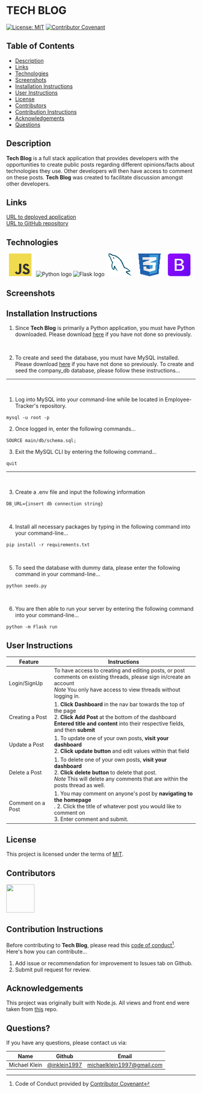# TECH BLOG
[![License: MIT](https://img.shields.io/badge/License-MIT-yellow.svg)](https://opensource.org/licenses/MIT)
[![Contributor Covenant](https://img.shields.io/badge/Contributor%20Covenant-2.1-4baaaa.svg)](code_of_conduct.md)

## Table of Contents
- [Description](#Description)
- [Links](#Links)
- [Technologies](#Technologies)
- [Screenshots](#Screenshots)
- [Installation Instructions](#Installation-Instructions)
- [User Instructions](#User-Instructions)
- [License](#License)
- [Contributors](#Contributors)
- [Contribution Instructions](#Contribution-Instructions)
- [Acknowledgements](#Acknowledgements)
- [Questions](#Questions)

## Description

**Tech Blog** is a full stack application that provides developers with the opportunities to create public posts regarding different opinions/facts about technologies they use.  Other developers will then have access to comment on these posts.  **Tech Blog** was created to facilitate discussion amongst other developers.

## Links
[URL to deployed application](https://blogyourtech.herokuapp.com/)<br>
[URL to GitHub repository](https://github.com/inklein1997/Tech-Blog)

## Technologies
![Javascript logo](/assets/img/javascript-logo.png)
![Python logo](/assets/img/python-logo.png)
![Flask logo](/assets/img/flask-logo.png)
![mySQL logo](/assets/img/mySQL-logo.png)
![CSS3 logo](/assets/img/css3-logo.png)
![Bootstrap logo](/assets/img/bootstrap-logo.png)

## Screenshots

## Installation Instructions

1. Since **Tech Blog** is primarily a Python application, you must have Python downloaded. Please download [here](https://www.python.org/downloads/) if you have not done so previously.

<br>

2. To create and seed the database, you must have MySQL installed.  Please download [here](https://www.mysql.com/downloads/) if you have not done so previously.  To create and seed the company_db database, please follow these instructions...
<hr>
<br>

1. Log into MySQL into your command-line while be located in Employee-Tracker's repository.
```
mysql -u root -p
```
2. Once logged in, enter the following commands...
```
SOURCE main/db/schema.sql;
```
3. Exit the MySQL CLI by entering the following command...
```
quit
```

<hr>
<br>

3. Create a .env file and input the following information
```
DB_URL={insert db connection string}
```

<br>

4. Install all necessary packages by typing in the following command into your command-line...
```
pip install -r requirements.txt
```
<br>

5. To seed the database with dummy data, please enter the following command in your command-line...
```
python seeds.py
```
<br>

6. You are then able to run your server by entering the following command into your command-line...
```
python -m Flask run
```

## User Instructions

| Feature | Instructions |
| ----------- | ----------- |
| Login/SignUp | To have access to creating and editing posts, or post comments on existing threads, please sign in/create an account <br>*Note* You only have access to view threads without logging in. |
| Creating a Post | 1. **Click Dashboard** in the nav bar towards the top of the page <br>2. **Click Add Post** at the bottom of the dashboard <br>**Entered title and content** into their respective fields, and then **submit** |
| Update a Post | 1. To update one of your own posts, **visit your dashboard** <br>2.  **Click update button** and edit values within that field |
| Delete a Post | 1. To delete one of your own posts, **visit your dashboard** <br>2.  **Click delete button** to delete that post.  <br>*Note* This will delete any comments that are within the posts thread as well. |
| Comment on a Post | 1. You may comment on anyone's post by **navigating to the homepage** <br>. 2. Click the title of whatever post you would like to comment on <br>3. Enter comment and submit. |



## License

This project is licensed under the terms of [MIT](https://opensource.org/licenses/MIT).

## Contributors

[<img src="https://avatars.githubusercontent.com/u/93157433?v=4" width="75" height="75">](https://github.com/inklein1997)

## Contribution Instructions

Before contributing to **Tech Blog**, please read this [code of conduct](code_of_conduct.md)[^1].<br>
Here's how you can contribute...
1. Add issue or recommendation for improvement to Issues tab on Github.
2. Submit pull request for review.

## Acknowledgements
This project was originally built with Node.js.  All views and front end were taken from [this](https://github.com/inklein1997/Tech-Blog) repo.

## Questions?

If you have any questions, please contact us via:

| Name | Github | Email |
| ----------- | ----------- | ----------- |
| Michael Klein | [@inklein1997](https://github.com/inklein1997) | michaelklein1997@gmail.com |

[^1]: Code of Conduct provided by [Contributor Covenant](https://www.contributor-covenant.org/)